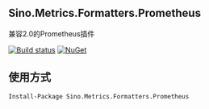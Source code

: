 ## Sino.Metrics.Formatters.Prometheus
兼容2.0的Prometheus插件  

[![Build status](https://ci.appveyor.com/api/projects/status/o4y6ne8ix0tot0vq?svg=true)](https://ci.appveyor.com/project/vip56/sino-metrics)
[![NuGet](https://img.shields.io/nuget/v/Nuget.Core.svg?style=plastic)](https://www.nuget.org/packages/Sino.Metrics.Formatters.Prometheus)

## 使用方式
```
Install-Package Sino.Metrics.Formatters.Prometheus
```